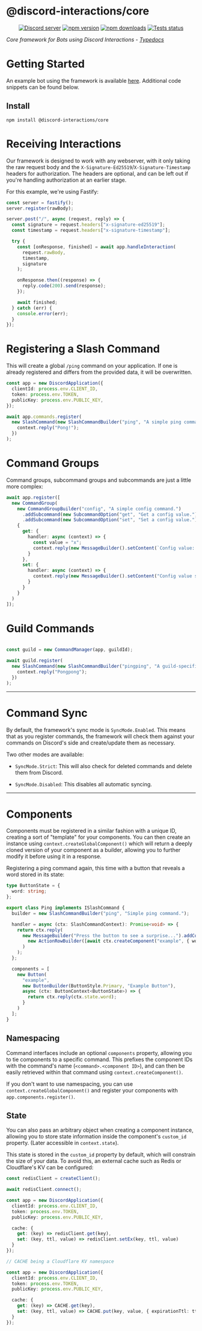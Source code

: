# @discord-interactions/core
<div align="center">
  <p>
    <a href="https://discord.gg/BTXJmW4Bh7"><img src="https://img.shields.io/discord/395423304112013334?logo=discord&logoColor=white" alt="Discord server" /></a>
    <a href="https://www.npmjs.com/package/@discord-interactions/core"><img src="https://img.shields.io/npm/v/@discord-interactions/core.svg?maxAge=3600" alt="npm version" /></a>
    <a href="https://www.npmjs.com/package/@discord-interactions/core"><img src="https://img.shields.io/npm/dt/@discord-interactions/core.svg?maxAge=3600" alt="npm downloads" /></a>
    <a href="https://github.com/ssMMiles/discord-interactions/actions"><img src="https://github.com/ssMMiles/discord-interactions/actions/workflows/tests.yml/badge.svg" alt="Tests status" /></a>
  </p>
</div>

*Core framework for Bots using Discord Interactions - [Typedocs](https://github.com/ssMMiles/discord-interactions/blob/main/packages/core/docs/typedoc/modules.md)* 

# Getting Started

An example bot using the framework is available [here](https://github.com/ssMMiles/discord-interactions/blob/main/packages/example-bot). Additional code snippets can be found below.

## Install

`npm install @discord-interactions/core`

# Receiving Interactions

Our framework is designed to work with any webserver, with it only taking the raw request body and the `X-Signature-Ed25519`/`X-Signature-Timestamp` headers for authorization. The headers are optional, and can be left out if you're handling authorization at an earlier stage.

For this example, we're using Fastify:

```typescript
const server = fastify();
server.register(rawBody);

server.post("/", async (request, reply) => {
  const signature = request.headers["x-signature-ed25519"];
  const timestamp = request.headers["x-signature-timestamp"];

  try {
    const [onResponse, finished] = await app.handleInteraction(
      request.rawBody,
      timestamp,
      signature
    );

    onResponse.then((response) => {
      reply.code(200).send(response);
    });

    await finished;
  } catch (err) {
    console.error(err);
  }
});
```

# Registering a Slash Command

This will create a global `/ping` command on your application. If one is already registered and differs from the provided data, it will be overwritten.

```typescript
const app = new DiscordApplication({
  clientId: process.env.CLIENT_ID,
  token: process.env.TOKEN,
  publicKey: process.env.PUBLIC_KEY,
});

await app.commands.register(
  new SlashCommand(new SlashCommandBuilder("ping", "A simple ping command!"), async (context) => {
    context.reply("Pong!");
  })
);
```

# Command Groups

Command groups, subcommand groups and subcommands are just a little more complex:

```typescript
await app.register([
  new CommandGroup(
    new CommandGroupBuilder("config", "A simple config command.")
      .addSubcommand(new SubcommandOption("get", "Get a config value."))
      .addSubcommand(new SubcommandOption("set", "Set a config value.")),
    {
      get: {
        handler: async (context) => {
          const value = "x";
          context.reply(new MessageBuilder().setContent(`Config value: ${value}!`));
        }
      },
      set: {
        handler: async (context) => {
          context.reply(new MessageBuilder().setContent("Config value set!"));
        }
      }
    }
  )
]);
```


# Guild Commands

```typescript

const guild = new CommandManager(app, guildId);

await guild.register(
  new SlashCommand(new SlashCommandBuilder("pingping", "A guild-specific ping command!"), async (context) => {
    context.reply("Pongpong");
  })
);
```
---------------------------------------------------------------------------------------------------------------------

# Command Sync

By default, the framework's sync mode is `SyncMode.Enabled`. This means that as you register commands, the framework will check them against your commands on Discord's side and create/update them as necessary.

Two other modes are available:

 - `SyncMode.Strict`: This will also check for deleted commands and delete them from Discord.

 - `SyncMode.Disabled`: This disables all automatic syncing.

---------------------------------------------------------------------------------------------------------------------

# Components

Components must be registered in a similar fashion with a unique ID, creating a sort of "template" for your components. You can then create an instance using `context.createGlobalComponent()` which will return a deeply cloned version of your component as a builder, allowing you to further modify it before using it in a response.

Registering a ping command again, this time with a button that reveals a word stored in its state:

```typescript
type ButtonState = {
  word: string;
};

export class Ping implements ISlashCommand {
  builder = new SlashCommandBuilder("ping", "Simple ping command.");

  handler = async (ctx: SlashCommandContext): Promise<void> => {
    return ctx.reply(
      new MessageBuilder("Press the button to see a surprise...").addComponents(
        new ActionRowBuilder([await ctx.createComponent("example", { word: "Surprise!" })])
      )
    );
  };

  components = [
    new Button(
      "example",
      new ButtonBuilder(ButtonStyle.Primary, "Example Button"),
      async (ctx: ButtonContext<ButtonState>) => {
        return ctx.reply(ctx.state.word);
      }
    )
  ];
}
```

## Namespacing

Command interfaces include an optional `components` property, allowing you to tie components to a specific command. This prefixes the component IDs with the command's name (`<command>.<component ID>`), and can then be easily retrieved within that command using `context.createComponent()`. 

If you don't want to use namespacing, you can use `context.createGlobalComponent()` and register your components with `app.components.register()`.

## State

You can also pass an arbitrary object when creating a component instance, allowing you to store state information inside the component's `custom_id` property. (Later accessible in `context.state`). 

This state is stored in the `custom_id` property by default, which will constrain the size of your data. To avoid this, an external cache such as Redis or Cloudflare's KV can be configured:

```typescript
const redisClient = createClient();

await redisClient.connect();

const app = new DiscordApplication({
  clientId: process.env.CLIENT_ID,
  token: process.env.TOKEN,
  publicKey: process.env.PUBLIC_KEY,

  cache: {
    get: (key) => redisClient.get(key),
    set: (key, ttl, value) => redisClient.setEx(key, ttl, value)
  }
});
```

```typescript
// CACHE being a Cloudflare KV namespace

const app = new DiscordApplication({
  clientId: process.env.CLIENT_ID,
  token: process.env.TOKEN,
  publicKey: process.env.PUBLIC_KEY,

  cache: {
    get: (key) => CACHE.get(key),
    set: (key, ttl, value) => CACHE.put(key, value, { expirationTtl: ttl })
  }
});
```
